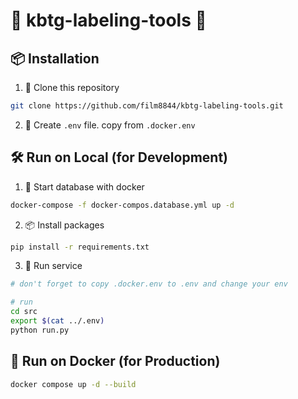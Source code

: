# 🔧 **kbtg-labeling-tools** 🔧

## 📦 Installation
1. 🔄 Clone this repository
```bash
git clone https://github.com/film8844/kbtg-labeling-tools.git
```
2. 📄 Create `.env` file. copy from `.docker.env`

## 🛠 Run on Local (for Development)
1. 🚀 Start database with docker
```bash
docker-compose -f docker-compos.database.yml up -d
```
2. 📦 Install packages
```bash
pip install -r requirements.txt
```
3. 🏃 Run service
```bash
# don't forget to copy .docker.env to .env and change your env

# run
cd src
export $(cat ../.env)
python run.py
```
## 🐳 Run on Docker (for Production)
```bash
docker compose up -d --build
```
